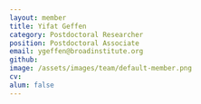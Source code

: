 ```yaml
---
layout: member
title: Yifat Geffen
category: Postdoctoral Researcher
position: Postdoctoral Associate
email: ygeffen@broadinstitute.org
github: 
image: /assets/images/team/default-member.png
cv:
alum: false
---
```


